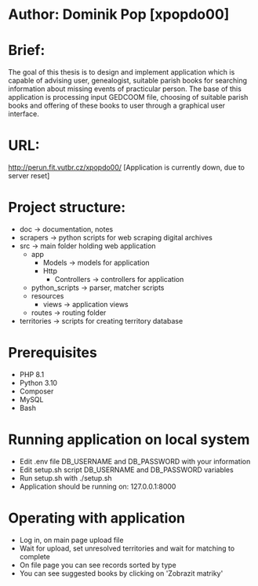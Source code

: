 # Author: Dominik Pop [xpopdo00]

# Brief:
The goal of this thesis is to design and implement application which is capable of advising
user, genealogist, suitable parish books for searching information about missing events
of practicular person. The base of this application is processing input GEDCOOM file,
choosing of suitable parish books and offering of these books to user through a graphical
user interface.

# URL:
http://perun.fit.vutbr.cz/xpopdo00/
[Application is currently down, due to server reset]

# Project structure:
- doc -> documentation, notes
- scrapers -> python scripts for web scraping digital archives
- src -> main folder holding web application
    - app
        - Models -> models for application
        - Http
            - Controllers -> controllers for application
    - python_scripts -> parser, matcher scripts
    - resources
        - views -> application views
    - routes -> routing folder
- territories -> scripts for creating territory database

# Prerequisites
- PHP 8.1
- Python 3.10
- Composer
- MySQL
- Bash

# Running application on local system
- Edit .env file DB_USERNAME and DB_PASSWORD with your information
- Edit setup.sh script DB_USERNAME and DB_PASSWORD variables
- Run setup.sh with ./setup.sh
- Application should be running on: 127.0.0.1:8000

# Operating with application
- Log in, on main page upload file
- Wait for upload, set unresolved territories and wait for matching to complete
- On file page you can see records sorted by type
- You can see suggested books by clicking on 'Zobrazit matriky'

